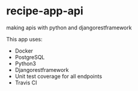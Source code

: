 # recipe-app-api
making apis with python and djangorestframework

This app uses:
* Docker
* PostgreSQL
* Python3
* Djangorestframework
* Unit test coverage for all endpoints
* Travis CI
